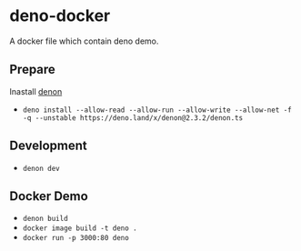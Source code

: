 # deno-docker

A docker file which contain deno demo.

## Prepare

Inastall [denon](https://github.com/denosaurs/denon)

- `deno install --allow-read --allow-run --allow-write --allow-net -f -q --unstable https://deno.land/x/denon@2.3.2/denon.ts`

## Development

- `denon dev`

## Docker Demo

- `denon build`
- `docker image build -t deno .`
- `docker run -p 3000:80 deno`
